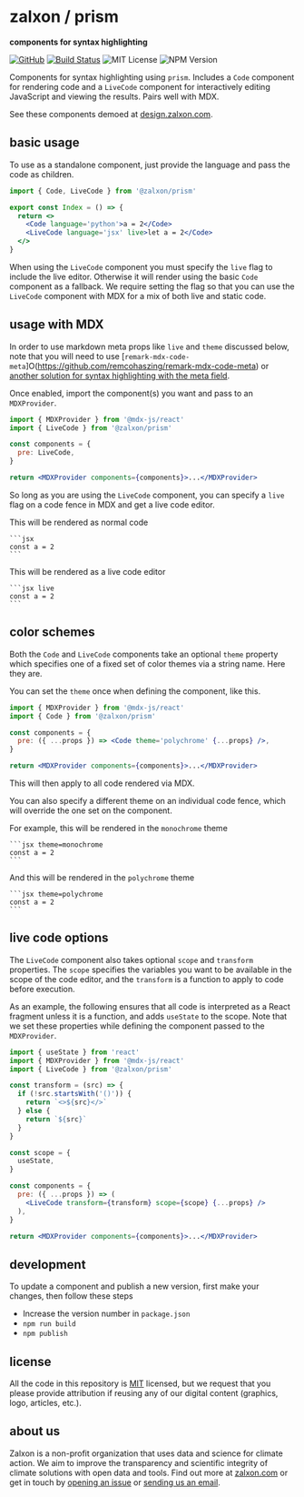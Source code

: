 
# zalxon / prism

**components for syntax highlighting**

[![GitHub][github-badge]][github]
[![Build Status]][actions]
![MIT License][]
![NPM Version][]

[github]: https://github.com/zalxon/prism
[github-badge]: https://badgen.net/badge/-/github?icon=github&label
[build status]: https://github.com/zalxon/prism/actions/workflows/main.yml/badge.svg
[actions]: https://github.com/zalxon/prism/actions/workflows/main.yml
[mit license]: https://badgen.net/badge/license/MIT/blue
[npm version]: https://badgen.net/npm/v/@zalxon/prism

Components for syntax highlighting using `prism`. Includes a `Code` component for rendering code and a `LiveCode` component for interactively editing JavaScript and viewing the results. Pairs well with MDX.

See these components demoed at [design.zalxon.com](https://design.zalxon.com).

## basic usage

To use as a standalone component, just provide the language and pass the code as children.

```jsx
import { Code, LiveCode } from '@zalxon/prism'

export const Index = () => {
  return <>
  	<Code language='python'>a = 2</Code>
  	<LiveCode language='jsx' live>let a = 2</Code>
  </>
}
```

When using the `LiveCode` component you must specify the `live` flag to include the live editor. Otherwise it will render using the basic `Code` component as a fallback. We require setting the flag so that you can use the `LiveCode` component with MDX for a mix of both live and static code.

## usage with MDX

In order to use markdown meta props like `live` and `theme` discussed below, note that you will need to use [`remark-mdx-code-meta`]O(https://github.com/remcohaszing/remark-mdx-code-meta) or [another solution for syntax highlighting with the meta field](https://mdxjs.com/guides/syntax-highlighting/#syntax-highlighting-with-the-meta-field).

Once enabled, import the component(s) you want and pass to an `MDXProvider`.

```jsx
import { MDXProvider } from '@mdx-js/react'
import { LiveCode } from '@zalxon/prism'

const components = {
  pre: LiveCode,
}

return <MDXProvider components={components}>...</MDXProvider>
```

So long as you are using the `LiveCode` component, you can specify a `live` flag on a code fence in MDX and get a live code editor.

This will be rendered as normal code

````
```jsx
const a = 2
```
````

This will be rendered as a live code editor

````
```jsx live
const a = 2
```
````

## color schemes

Both the `Code` and `LiveCode` components take an optional `theme` property which specifies one of a fixed set of color themes via a string name. Here they are.

You can set the `theme` once when defining the component, like this.

```jsx
import { MDXProvider } from '@mdx-js/react'
import { Code } from '@zalxon/prism'

const components = {
  pre: ({ ...props }) => <Code theme='polychrome' {...props} />,
}

return <MDXProvider components={components}>...</MDXProvider>
```

This will then apply to all code rendered via MDX.

You can also specify a different theme on an individual code fence, which will override the one set on the component.

For example, this will be rendered in the `monochrome` theme

````
```jsx theme=monochrome
const a = 2
```
````

And this will be rendered in the `polychrome` theme

````
```jsx theme=polychrome
const a = 2
```
````

## live code options

The `LiveCode` component also takes optional `scope` and `transform` properties. The `scope` specifies the variables you want to be available in the scope of the code editor, and the `transform` is a function to apply to code before execution.

As an example, the following ensures that all code is interpreted as a React fragment unless it is a function, and adds `useState` to the scope. Note that we set these properties while defining the component passed to the `MDXProvider`.

```jsx
import { useState } from 'react'
import { MDXProvider } from '@mdx-js/react'
import { LiveCode } from '@zalxon/prism'

const transform = (src) => {
  if (!src.startsWith('()')) {
    return `<>${src}</>`
  } else {
    return `${src}`
  }
}

const scope = {
  useState,
}

const components = {
  pre: ({ ...props }) => (
    <LiveCode transform={transform} scope={scope} {...props} />
  ),
}

return <MDXProvider components={components}>...</MDXProvider>
```

## development

To update a component and publish a new version, first make your changes, then follow these steps

- Increase the version number in `package.json`
- `npm run build`
- `npm publish`

## license

All the code in this repository is [MIT](https://choosealicense.com/licenses/mit/) licensed, but we request that you please provide attribution if reusing any of our digital content (graphics, logo, articles, etc.).

## about us

Zalxon is a non-profit organization that uses data and science for climate action. We aim to improve the transparency and scientific integrity of climate solutions with open data and tools. Find out more at [zalxon.com](https://zalxon.com/) or get in touch by [opening an issue](https://github.com/zalxon/prism/issues/new) or [sending us an email](mailto:hello@zalxon.com).

